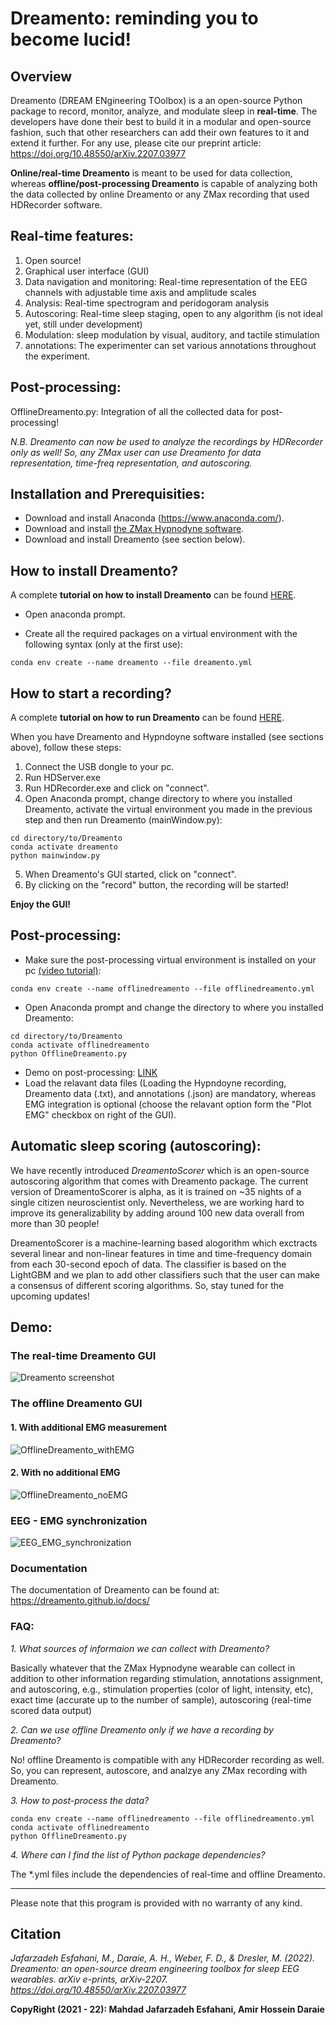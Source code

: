 # Dreamento: reminding you to become lucid!

## Overview

Dreamento (DREAM ENgineering TOolbox) is a an open-source Python package to record, monitor, analyze, and modulate sleep in **real-time**. The developers have done their best to build it in a modular and open-source fashion, such that other researchers can add their own features to it and extend it further. 
For any use, please cite our preprint article: https://doi.org/10.48550/arXiv.2207.03977

**Online/real-time Dreamento** is meant to be used for data collection, whereas **offline/post-processing Dreamento** is capable of analyzing both the data collected by online Dreamento or any ZMax recording that used HDRecorder software.

## Real-time features:
1. Open source!
2. Graphical user interface (GUI)
3. Data navigation and monitoring: Real-time representation of the EEG channels with adjustable time axis and amplitude scales
4. Analysis: Real-time spectrogram and peridogoram analysis
5. Autoscoring: Real-time sleep staging, open to any algorithm  (is not ideal yet, still under development)
6. Modulation: sleep modulation by visual, auditory, and tactile stimulation
7. annotations: The experimenter can set various annotations throughout the experiment.

## Post-processing:
OfflineDreamento.py: Integration of all the collected data for post-processing!

*N.B. Dreamento can now be used to analyze the recordings by HDRecorder only as well! So, any ZMax user can use Dreamento for data representation, time-freq representation, and autoscoring.*

## Installation and Prerequisities: 
- Download and install Anaconda (https://www.anaconda.com/).
- Download and install [the ZMax Hypnodyne software](https://hypnodynecorp.com/downloads.php).
- Download and install Dreamento (see section below).

## How to install Dreamento?
A complete **tutorial on how to install Dreamento** can be found [HERE](https://youtu.be/bDRXnMZEIyI).

- Open anaconda prompt.

- Create all the required packages on a virtual environment with the following syntax (only at the first use):
```
conda env create --name dreamento --file dreamento.yml
```
## How to start a recording?
A complete **tutorial on how to run Dreamento** can be found [HERE](https://youtu.be/vpmh_LiOjdw).

When you have Dreamento and Hypndoyne software installed (see sections above), follow these steps:
1. Connect the USB dongle to your pc.
2. Run HDServer.exe
3. Run HDRecorder.exe and click on "connect".
4. Open Anaconda prompt, change directory to where you installed Dreamento, activate the virtual environment you made in the previous step and then run Dreamento (mainWindow.py):
```
cd directory/to/Dreamento
conda activate dreamento
python mainwindow.py
```
5. When Dreamento's GUI started, click on "connect".
6. By clicking on the "record" button,  the recording will be started!

**Enjoy the GUI!**

## Post-processing:
- Make sure the post-processing virtual environment is installed on your pc [(video tutorial)](https://youtu.be/dpnUeIM0XDQ):
```
conda env create --name offlinedreamento --file offlinedreamento.yml
```
- Open Anaconda prompt and change the directory to where you installed Dreamento:
```
cd directory/to/Dreamento
conda activate offlinedreamento
python OfflineDreamento.py
```
- Demo on post-processing: [LINK](https://youtu.be/NzDdLlAd_F8)
- Load the relavant data files (Loading the Hypndoyne recording, Dreamento data (.txt), and annotations (.json) are mandatory, whereas EMG integration is optional (choose the relavant option form the "Plot EMG" checkbox on right of the GUI).

## Automatic sleep scoring (autoscoring):
We have recently introduced *DreamentoScorer* which is an open-source autoscoring algorithm that comes with Dreamento package. The current version of DreamentoScorer is alpha, as it is trained on ~35 nights of 
a single citizen neuroscientist only. Nevertheless, we are working hard to improve its generalizability by adding around 100 new data overall from more than 30 people! 

DreamentoScorer is a machine-learning based alogorithm which exctracts several linear and non-linear features in time and time-frequency domain from each 30-second epoch of data. The classifier is based on the LightGBM and
 we plan to add other classifiers such that the user can make a consensus of different scoring algorithms. So, stay tuned for the upcoming updates!

## Demo:
### The real-time Dreamento GUI
![Dreamento screenshot](https://user-images.githubusercontent.com/48684369/181081825-84c69c04-5ab1-4e4e-a708-9f4d59b5fb1c.png)

### The offline Dreamento GUI 
#### 1. With additional EMG measurement

![OfflineDreamento_withEMG](https://user-images.githubusercontent.com/48684369/181077650-1ce3938c-b015-4d3f-a6e1-7346f5b1046a.png)

#### 2. With no additional EMG
![OfflineDreamento_noEMG](https://user-images.githubusercontent.com/48684369/177753749-0a9b27d6-5586-4e4b-84e4-8a2284c14807.png)

### EEG - EMG synchronization
![EEG_EMG_synchronization](https://user-images.githubusercontent.com/48684369/181077226-31550c51-615f-486c-8b4f-1e5c55d8a20c.png)


### Documentation
The documentation of Dreamento can be found at: https://dreamento.github.io/docs/

### FAQ:
*1. What sources of informaion we can collect with Dreamento?*

Basically whatever that the ZMax Hypnodyne wearable can collect in addition to other information regarding stimulation, annotations assignment, and autoscoring, e.g., stimulation properties (color of light, intensity, etc), exact time (accurate up to the number of sample), autoscoring (real-time scored data output)

*2. Can we use offline Dreamento only if we have a recording by Dreamento?*

No! offline Dreamento is compatible with any HDRecorder recording as well. So, you can represent, autoscore, and analzye any ZMax recording with Dreamento.

*3. How to post-process the data?*  

```
conda env create --name offlinedreamento --file offlinedreamento.yml
conda activate offlinedreamento
python OfflineDreamento.py
```
*4. Where can I find the list of Python package dependencies?*

The *.yml files include the dependencies of real-time and offline Dreamento.

---------------------------------------------

Please note that this program is provided with no warranty of any kind.

## Citation

*Jafarzadeh Esfahani, M., Daraie, A. H., Weber, F. D., & Dresler, M. (2022). Dreamento: an open-source dream engineering toolbox for sleep EEG wearables. arXiv e-prints, arXiv-2207.
https://doi.org/10.48550/arXiv.2207.03977*


**CopyRight (2021 - 22): Mahdad Jafarzadeh Esfahani, Amir Hossein Daraie** 


